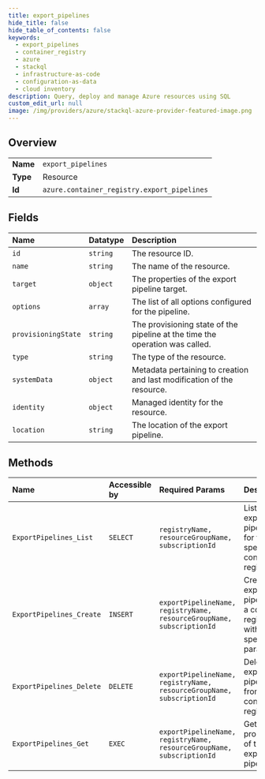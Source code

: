 ```yaml
---
title: export_pipelines
hide_title: false
hide_table_of_contents: false
keywords:
  - export_pipelines
  - container_registry
  - azure    
  - stackql
  - infrastructure-as-code
  - configuration-as-data
  - cloud inventory
description: Query, deploy and manage Azure resources using SQL
custom_edit_url: null
image: /img/providers/azure/stackql-azure-provider-featured-image.png
---
```

  
    

## Overview
<table><tbody>
<tr><td><b>Name</b></td><td><code>export_pipelines</code></td></tr>
<tr><td><b>Type</b></td><td>Resource</td></tr>
<tr><td><b>Id</b></td><td><code>azure.container_registry.export_pipelines</code></td></tr>
</tbody></table>

## Fields
| Name | Datatype | Description |
|:-----|:---------|:------------|
| `id` | `string` | The resource ID. |
| `name` | `string` | The name of the resource. |
| `target` | `object` | The properties of the export pipeline target. |
| `options` | `array` | The list of all options configured for the pipeline. |
| `provisioningState` | `string` | The provisioning state of the pipeline at the time the operation was called. |
| `type` | `string` | The type of the resource. |
| `systemData` | `object` | Metadata pertaining to creation and last modification of the resource. |
| `identity` | `object` | Managed identity for the resource. |
| `location` | `string` | The location of the export pipeline. |
## Methods
| Name | Accessible by | Required Params | Description |
|:-----|:--------------|:----------------|:------------|
| `ExportPipelines_List` | `SELECT` | `registryName, resourceGroupName, subscriptionId` | Lists all export pipelines for the specified container registry. |
| `ExportPipelines_Create` | `INSERT` | `exportPipelineName, registryName, resourceGroupName, subscriptionId` | Creates an export pipeline for a container registry with the specified parameters. |
| `ExportPipelines_Delete` | `DELETE` | `exportPipelineName, registryName, resourceGroupName, subscriptionId` | Deletes an export pipeline from a container registry. |
| `ExportPipelines_Get` | `EXEC` | `exportPipelineName, registryName, resourceGroupName, subscriptionId` | Gets the properties of the export pipeline. |
